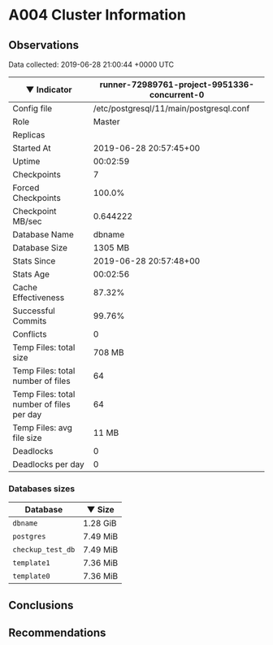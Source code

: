 # A004 Cluster Information #

## Observations ##
Data collected: 2019-06-28 21:00:44 +0000 UTC  

|&#9660;&nbsp;Indicator | runner-72989761-project-9951336-concurrent-0 |
|--------|-------|
|Config file |/etc/postgresql/11/main/postgresql.conf|
|Role |Master|
|Replicas ||
|Started At |2019-06-28&nbsp;20:57:45+00|
|Uptime |00:02:59|
|Checkpoints |7|
|Forced Checkpoints |100.0%|
|Checkpoint MB/sec |0.644222|
|Database Name |dbname|
|Database Size |1305&nbsp;MB|
|Stats Since |2019-06-28&nbsp;20:57:48+00|
|Stats Age |00:02:56|
|Cache Effectiveness |87.32%|
|Successful Commits |99.76%|
|Conflicts |0|
|Temp Files: total size |708&nbsp;MB|
|Temp Files: total number of files |64|
|Temp Files: total number of files per day |64|
|Temp Files: avg file size |11&nbsp;MB|
|Deadlocks |0|
|Deadlocks per day |0|


### Databases sizes ###

| Database | &#9660;&nbsp;Size |
|----------|--------|
| `dbname` | 1.28&nbsp;GiB |
| `postgres` | 7.49&nbsp;MiB |
| `checkup_test_db` | 7.49&nbsp;MiB |
| `template1` | 7.36&nbsp;MiB |
| `template0` | 7.36&nbsp;MiB |


## Conclusions ##


## Recommendations ##

